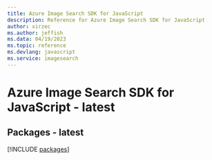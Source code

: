 ```yaml
---
title: Azure Image Search SDK for JavaScript
description: Reference for Azure Image Search SDK for JavaScript
author: xirzec
ms.author: jeffish
ms.data: 04/19/2023
ms.topic: reference
ms.devlang: javascript
ms.service: imagesearch
---
```

# Azure Image Search SDK for JavaScript - latest
## Packages - latest
[!INCLUDE [packages](image-search-index.md)]